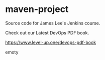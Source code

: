 # maven-project
Source code for James Lee's Jenkins course.

Check out our Latest DevOps PDF book.

https://www.level-up.one/devops-pdf-book


emoty